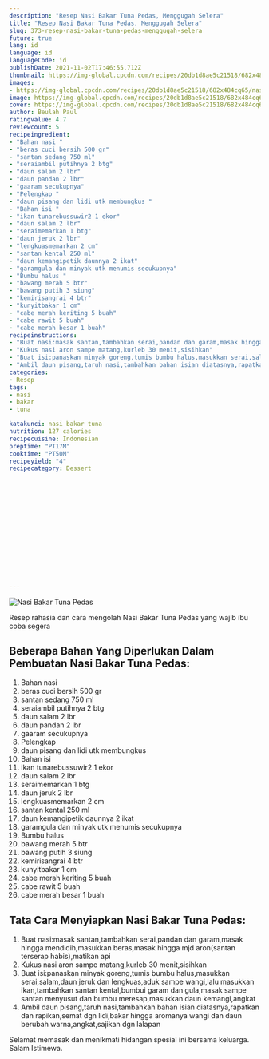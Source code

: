 ```yaml
---
description: "Resep Nasi Bakar Tuna Pedas, Menggugah Selera"
title: "Resep Nasi Bakar Tuna Pedas, Menggugah Selera"
slug: 373-resep-nasi-bakar-tuna-pedas-menggugah-selera
future: true
lang: id
language: id
languageCode: id
publishDate: 2021-11-02T17:46:55.712Z 
thumbnail: https://img-global.cpcdn.com/recipes/20db1d8ae5c21518/682x484cq65/nasi-bakar-tuna-pedas-foto-resep-utama.png
images:
- https://img-global.cpcdn.com/recipes/20db1d8ae5c21518/682x484cq65/nasi-bakar-tuna-pedas-foto-resep-utama.png
image: https://img-global.cpcdn.com/recipes/20db1d8ae5c21518/682x484cq65/nasi-bakar-tuna-pedas-foto-resep-utama.png
cover: https://img-global.cpcdn.com/recipes/20db1d8ae5c21518/682x484cq65/nasi-bakar-tuna-pedas-foto-resep-utama.png
author: Beulah Paul
ratingvalue: 4.7
reviewcount: 5
recipeingredient:
- "Bahan nasi "
- "beras cuci bersih 500 gr"
- "santan sedang 750 ml"
- "seraiambil putihnya 2 btg"
- "daun salam 2 lbr"
- "daun pandan 2 lbr"
- "gaaram secukupnya"
- "Pelengkap "
- "daun pisang dan lidi utk membungkus "
- "Bahan isi "
- "ikan tunarebussuwir2 1 ekor"
- "daun salam 2 lbr"
- "seraimemarkan 1 btg"
- "daun jeruk 2 lbr"
- "lengkuasmemarkan 2 cm"
- "santan kental 250 ml"
- "daun kemangipetik daunnya 2 ikat"
- "garamgula dan minyak utk menumis secukupnya"
- "Bumbu halus "
- "bawang merah 5 btr"
- "bawang putih 3 siung"
- "kemirisangrai 4 btr"
- "kunyitbakar 1 cm"
- "cabe merah keriting 5 buah"
- "cabe rawit 5 buah"
- "cabe merah besar 1 buah"
recipeinstructions:
- "Buat nasi:masak santan,tambahkan serai,pandan dan garam,masak hingga mendidih,masukkan beras,masak hingga mjd aron(santan terserap habis),matikan api"
- "Kukus nasi aron sampe matang,kurleb 30 menit,sisihkan"
- "Buat isi:panaskan minyak goreng,tumis bumbu halus,masukkan serai,salam,daun jeruk dan lengkuas,aduk sampe wangi,lalu masukkan ikan,tambahkan santan kental,bumbui garam dan gula,masak sampe santan menyusut dan bumbu meresap,masukkan daun kemangi,angkat"
- "Ambil daun pisang,taruh nasi,tambahkan bahan isian diatasnya,rapatkan dan rapikan,semat dgn lidi,bakar hingga aromanya wangi dan daun berubah warna,angkat,sajikan dgn lalapan"
categories:
- Resep
tags:
- nasi
- bakar
- tuna

katakunci: nasi bakar tuna 
nutrition: 127 calories
recipecuisine: Indonesian
preptime: "PT17M"
cooktime: "PT50M"
recipeyield: "4"
recipecategory: Dessert


     
    
    
    
    
    
    
    
    
    
    
      
    
---
```



![Nasi Bakar Tuna Pedas](https://img-global.cpcdn.com/recipes/20db1d8ae5c21518/682x484cq65/nasi-bakar-tuna-pedas-foto-resep-utama.png)

Resep rahasia dan cara mengolah  Nasi Bakar Tuna Pedas yang wajib ibu coba segera

<!--inarticleads1-->

## Beberapa Bahan Yang Diperlukan Dalam Pembuatan Nasi Bakar Tuna Pedas:

1. Bahan nasi 
1. beras cuci bersih 500 gr
1. santan sedang 750 ml
1. seraiambil putihnya 2 btg
1. daun salam 2 lbr
1. daun pandan 2 lbr
1. gaaram secukupnya
1. Pelengkap 
1. daun pisang dan lidi utk membungkus 
1. Bahan isi 
1. ikan tunarebussuwir2 1 ekor
1. daun salam 2 lbr
1. seraimemarkan 1 btg
1. daun jeruk 2 lbr
1. lengkuasmemarkan 2 cm
1. santan kental 250 ml
1. daun kemangipetik daunnya 2 ikat
1. garamgula dan minyak utk menumis secukupnya
1. Bumbu halus 
1. bawang merah 5 btr
1. bawang putih 3 siung
1. kemirisangrai 4 btr
1. kunyitbakar 1 cm
1. cabe merah keriting 5 buah
1. cabe rawit 5 buah
1. cabe merah besar 1 buah



<!--inarticleads2-->

## Tata Cara Menyiapkan Nasi Bakar Tuna Pedas:

1. Buat nasi:masak santan,tambahkan serai,pandan dan garam,masak hingga mendidih,masukkan beras,masak hingga mjd aron(santan terserap habis),matikan api
1. Kukus nasi aron sampe matang,kurleb 30 menit,sisihkan
1. Buat isi:panaskan minyak goreng,tumis bumbu halus,masukkan serai,salam,daun jeruk dan lengkuas,aduk sampe wangi,lalu masukkan ikan,tambahkan santan kental,bumbui garam dan gula,masak sampe santan menyusut dan bumbu meresap,masukkan daun kemangi,angkat
1. Ambil daun pisang,taruh nasi,tambahkan bahan isian diatasnya,rapatkan dan rapikan,semat dgn lidi,bakar hingga aromanya wangi dan daun berubah warna,angkat,sajikan dgn lalapan




Selamat memasak dan menikmati hidangan spesial ini bersama keluarga. Salam Istimewa.
